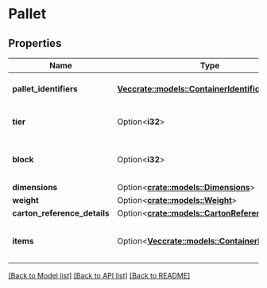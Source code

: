 # Pallet

## Properties

Name | Type | Description | Notes
------------ | ------------- | ------------- | -------------
**pallet_identifiers** | [**Vec<crate::models::ContainerIdentification>**](ContainerIdentification.md) | A list of pallet identifiers. | 
**tier** | Option<**i32**> | Number of layers per pallet. | [optional]
**block** | Option<**i32**> | Number of cartons per layer on the pallet. | [optional]
**dimensions** | Option<[**crate::models::Dimensions**](Dimensions.md)> |  | [optional]
**weight** | Option<[**crate::models::Weight**](Weight.md)> |  | [optional]
**carton_reference_details** | Option<[**crate::models::CartonReferenceDetails**](CartonReferenceDetails.md)> |  | [optional]
**items** | Option<[**Vec<crate::models::ContainerItem>**](ContainerItem.md)> | A list of container item details. | [optional]

[[Back to Model list]](../README.md#documentation-for-models) [[Back to API list]](../README.md#documentation-for-api-endpoints) [[Back to README]](../README.md)


